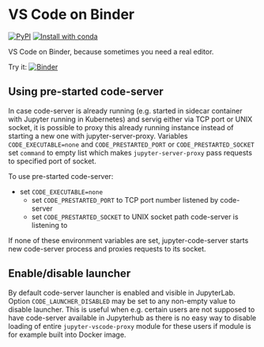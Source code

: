 # VS Code on Binder

[![PyPI](https://img.shields.io/pypi/v/jupyter-vscode-proxy)](https://pypi.org/project/jupyter-vscode-proxy/)
[![Install with conda](https://anaconda.org/conda-forge/jupyter-vscode-proxy/badges/installer/conda.svg)](https://github.com/conda-forge/jupyter-vscode-proxy-feedstock)

VS Code on Binder, because sometimes you need a real editor.

Try it: [![Binder](https://mybinder.org/badge_logo.svg)](https://mybinder.org/v2/gh/betatim/vscode-binder/master?urlpath=lab)

## Using pre-started code-server

In case code-server is already running (e.g. started in sidecar container with Jupyter running in Kubernetes)
and servig either via TCP port or UNIX socket, it is possible to proxy this already running instance instead
of starting a new one with jupyter-server-proxy. Variables `CODE_EXECUTABLE=none` and `CODE_PRESTARTED_PORT`
or `CODE_PRESTARTED_SOCKET` set `command` to empty list which makes `jupyter-server-proxy` pass requests
to specified port of socket.

To use pre-started code-server:
- set `CODE_EXECUTABLE=none`
    - set `CODE_PRESTARTED_PORT` to TCP port number listened by code-server
    - set `CODE_PRESTARTED_SOCKET` to UNIX socket path code-server is listening to

If none of these environment variables are set, jupyter-code-server starts new code-server process and proxies
requests to its socket.

## Enable/disable launcher
By default code-server launcher is enabled and visible in JupyterLab. Option `CODE_LAUNCHER_DISABLED`
may be set to any non-empty value to disable launcher. This is useful when e.g. certain users are not supposed
to have code-server available in Jupyterhub as there is no easy way to disable loading of entire `jupyter-vscode-proxy`
module for these users if module is for example built into Docker image.
